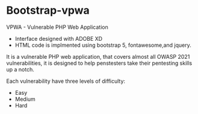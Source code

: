 # Bootstrap-vpwa
VPWA - Vulnerable PHP Web Application

  - Interface designed with ADOBE XD
  - HTML code is implmented using bootstrap 5, fontawesome,and jquery.

It is a vulnerable PHP web application, that covers almost all OWASP 2021 vulnerabilities, it is designed to help penstesters take their pentesting skills up a notch.

Each vulnerability have three levels of difficulty:
  - Easy
  - Medium
  - Hard


